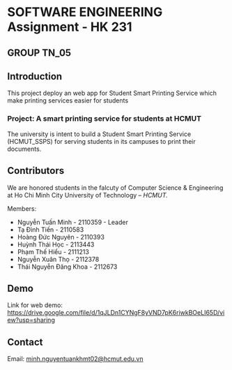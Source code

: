 # SOFTWARE ENGINEERING Assignment - HK 231
## GROUP TN_05

## Introduction
This project deploy an web app for Student Smart Printing Service which make printing services easier for students
### Project: A smart printing service for students at HCMUT

The university is intent to build a Student Smart Printing Service (HCMUT_SSPS) for serving
students in its campuses to print their documents.

## Contributors

We are honored students in the falcuty of Computer Science & Engineering at Ho Chi Minh City University of Technology – _HCMUT._

Members:

- Nguyễn Tuấn Minh - 2110359 - Leader
- Tạ Đình Tiến - 2110583
- Hoàng Đức Nguyên - 2110393
- Huỳnh Thái Học - 2113443
- Phạm Thế Hiểu - 2111213
- Nguyễn Xuân Thọ - 2112378
- Thái Nguyễn Đăng Khoa - 2112673

## Demo
Link for web demo: https://drive.google.com/file/d/1qJLDn1CYNgF8yVND7pK6riwkBOeLI65D/view?usp=sharing
## Contact
Email: minh.nguyentuankhmt02@hcmut.edu.vn


